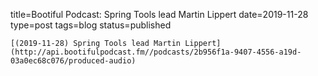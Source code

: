 
title=Bootiful Podcast: Spring Tools lead Martin Lippert
date=2019-11-28
type=post
tags=blog
status=published
~~~~~~
[(2019-11-28) Spring Tools lead Martin Lippert](http://api.bootifulpodcast.fm//podcasts/2b956f1a-9407-4556-a19d-03a0ec68c076/produced-audio) 
            